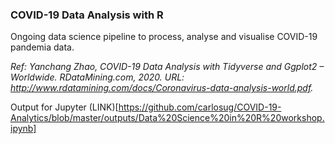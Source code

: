 ### COVID-19 Data Analysis with R
Ongoing data science pipeline to process, analyse and visualise COVID-19 pandemia data.

_Ref: Yanchang Zhao, COVID-19 Data Analysis with Tidyverse and Ggplot2 – Worldwide. RDataMining.com, 2020. 
URL: http://www.rdatamining.com/docs/Coronavirus-data-analysis-world.pdf._

Output for Jupyter (LINK)[https://github.com/carlosug/COVID-19-Analytics/blob/master/outputs/Data%20Science%20in%20R%20workshop.ipynb]
